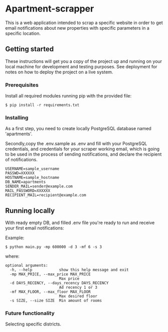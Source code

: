 # Apartment-scrapper

This is a web application intended to scrap a specific website in order to get email notifications about new properties with specific parameters in a specific location.

## Getting started

These instructions will get you a copy of the project up and running on your local machine for development and testing purposes. See deployment for notes on how to deploy the project on a live system.

### Prerequisites

Install all required modules running pip with the provided file:

```
$ pip install -r requirements.txt
```

### Installing

As a first step, you need to create locally PostgreSQL database named 'apartments'.

Secondly,copy the .env.sample as .env and fill with your PostgreSQL credentials, and credentials for your scraper working email, which is going to be used in the process of sending notifications, and declare the recipient of notifications.

```
USERNAME=sample_username
PASSWD=XXXXXX
HOSTNAME=sample_hostname
DB_NAME=apartments
SENDER_MAIL=sender@example.com
MAIL_PASSWORD=XXXXXX
RECIPIENT_MAIL=recipient@example.com
```

## Running locally

With ready empty DB, and filled .env file you're ready to run and receive your first email notifications:

Example:
```
$ python main.py -mp 600000 -d 3 -mf 6 -s 3
```
where:
```
optional arguments:
  -h, --help            show this help message and exit
  -mp MAX_PRICE, --max_price MAX_PRICE
                        Max price
  -d DAYS_RECENCY, --days_recency DAYS_RECENCY
                        Ad recency 1 or 3
  -mf MAX_FLOOR, --max_floor MAX_FLOOR
                        Max desired floor
  -s SIZE, --size SIZE  Min amount of rooms
```


### Future functionality

Selecting specific districts.



